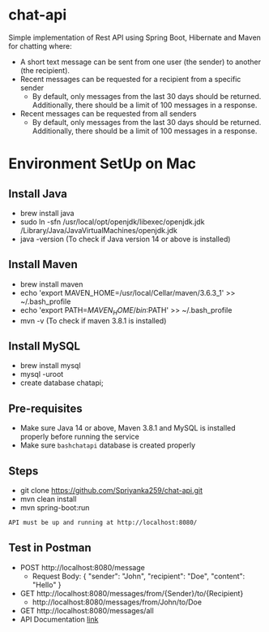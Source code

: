 # chat-api
Simple implementation of Rest API using Spring Boot, Hibernate and Maven for chatting where:
* A short text message can be sent from one user (the sender) to another (the recipient).
* Recent messages can be requested for a recipient from a specific sender
    * By default, only messages from the last 30 days should be returned. Additionally, there should be a limit of 100 messages in a response.
* Recent messages can be requested from all senders 
    * By default, only messages from the last 30 days should be returned. Additionally, there should be a limit of 100 messages in a response.

# Environment SetUp on Mac
## Install Java
* brew install java
* sudo ln -sfn /usr/local/opt/openjdk/libexec/openjdk.jdk /Library/Java/JavaVirtualMachines/openjdk.jdk
* java -version (To check if Java version 14 or above is installed)

## Install Maven
* brew install maven
* echo 'export MAVEN_HOME=/usr/local/Cellar/maven/3.6.3_1' >> ~/.bash_profile
* echo 'export PATH=$MAVEN_HOME/bin:$PATH' >> ~/.bash_profile
* mvn -v (To check if maven 3.8.1 is installed)

## Install MySQL
* brew install mysql
* mysql -uroot
* create database chatapi;

## Pre-requisites
* Make sure Java 14 or above, Maven 3.8.1 and MySQL is installed properly before running the service
* Make sure ```bashchatapi``` database is created properly

## Steps
* git clone https://github.com/Spriyanka259/chat-api.git
* mvn clean install
* mvn spring-boot:run

```bash
API must be up and running at http://localhost:8080/
```

## Test in Postman
* POST http://localhost:8080/message 
    *  Request Body: {
    "sender": "John",
    "recipient": "Doe",
    "content": "Hello"
}
* GET http://localhost:8080/messages/from/{Sender}/to/{Recipient}
    *  http://localhost:8080/messages/from/John/to/Doe
* GET http://localhost:8080/messages/all
* API Documentation [link](https://documenter.getpostman.com/view/15553468/UVXnFtpd)
